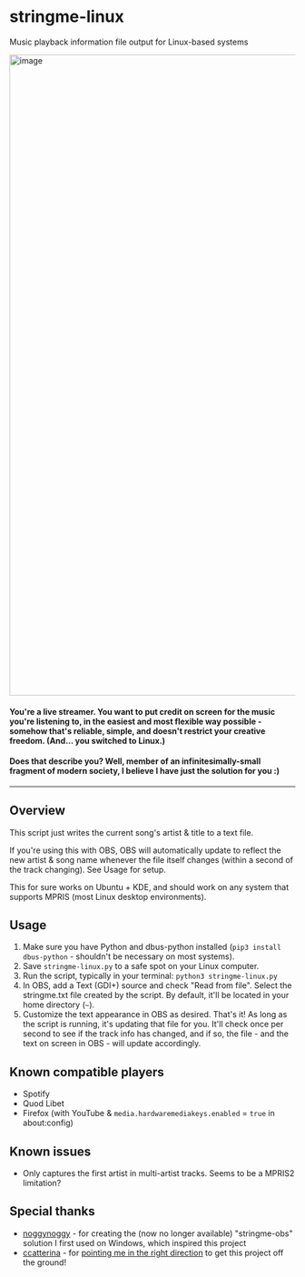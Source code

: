 # stringme-linux
Music playback information file output for Linux-based systems

<img width="1884" height="1129" alt="image" src="https://github.com/user-attachments/assets/c73def00-0416-451b-8df1-381e90b65e38" />

#### You're a live streamer. You want to put credit on screen for the music you're listening to, in the easiest and most flexible way possible - somehow that's reliable, simple, and doesn't restrict your creative freedom. (And... you switched to Linux.)

#### Does that describe you? Well, member of an infinitesimally-small fragment of modern society, I believe I have just the solution for you :)

_________

## Overview
This script just writes the current song's artist & title to a text file.

If you're using this with OBS, OBS will automatically update to reflect the new artist & song name whenever
the file itself changes (within a second of the track changing). See Usage for setup.

This for sure works on Ubuntu + KDE, and should work on any system that supports MPRIS (most Linux desktop
environments).

## Usage
1. Make sure you have Python and dbus-python installed (`pip3 install dbus-python` - shouldn't be necessary on most systems).
2. Save `stringme-linux.py` to a safe spot on your Linux computer.
3. Run the script, typically in your terminal: `python3 stringme-linux.py`
4. In OBS, add a Text (GDI+) source and check "Read from file". Select the stringme.txt file created by the script. By default, it'll be located in your home directory (`~`).
5. Customize the text appearance in OBS as desired.
That's it! As long as the script is running, it's updating that file for you. It'll check once per second to see if the track info has changed, and if so, the file - and the text on screen in OBS - will update accordingly.

## Known compatible players
- Spotify
- Quod Libet
- Firefox (with YouTube & `media.hardwaremediakeys.enabled` = `true` in about:config)

## Known issues
* Only captures the first artist in multi-artist tracks. Seems to be a MPRIS2 limitation?

## Special thanks
- [noggynoggy](https://github.com/noggynoggy) - for creating the (now no longer available) "stringme-obs" solution I first used on Windows, which inspired this project
- [ccatterina](https://github.com/ccatterina) - for [pointing me in the right direction](https://github.com/ccatterina/plasmusic-toolbar/discussions/223#discussioncomment-14095165) to get this project off the ground!
